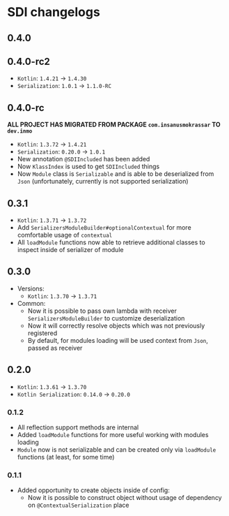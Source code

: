 # SDI changelogs

## 0.4.0

## 0.4.0-rc2

* `Kotlin`: `1.4.21` -> `1.4.30`
* `Serialization`: `1.0.1` -> `1.1.0-RC`

## 0.4.0-rc

**ALL PROJECT HAS MIGRATED FROM PACKAGE `com.insanusmokrassar` TO `dev.inmo`**

* `Kotlin`: `1.3.72` -> `1.4.21`
* `Serialization`: `0.20.0` -> `1.0.1`
* New annotation `@SDIIncluded` has been added
* Now `KlassIndex` is used to get `SDIIncluded` things
* Now `Module` class is `Serializable` and is able to be deserialized from `Json` (unfortunately, currently is not
  supported serialization)


## 0.3.1

* `Kotlin`: `1.3.71` -> `1.3.72`
* Add `SerializersModuleBuilder#optionalContextual` for more comfortable usage of `contextual`
* All `loadModule` functions now able to retrieve additional classes to inspect inside of serializer of module

## 0.3.0

* Versions:
    * `Kotlin`: `1.3.70` -> `1.3.71`
* Common:
    * Now it is possible to pass own lambda with receiver `SerializersModuleBuilder` to customize deserialization
    * Now it will correctly resolve objects which was not previously registered
    * By default, for modules loading will be used context from `Json`, passed as receiver
    
## 0.2.0

* `Kotlin`: `1.3.61` -> `1.3.70`
* `Kotlin Serialization`: `0.14.0` -> `0.20.0`

### 0.1.2

* All reflection support methods are internal
* Added `loadModule` functions for more useful working with modules loading
* `Module` now is not serializable and can be created only via `loadModule` functions (at least, for some time)

### 0.1.1

* Added opportunity to create objects inside of config:
    * Now it is possible to construct object without usage of dependency on `@ContextualSerialization` place
